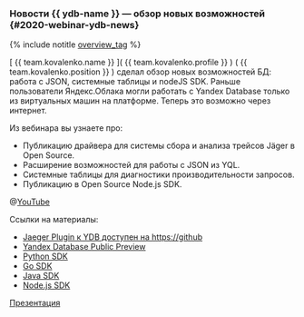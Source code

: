 ### Новости {{ ydb-name }} — обзор новых возможностей {#2020-webinar-ydb-news}

{% include notitle [overview_tag](../../tags.md#overview) %}

[ {{ team.kovalenko.name }} ]( {{ team.kovalenko.profile }} ) ( {{ team.kovalenko.position }} ) сделал обзор новых возможностей БД: работа с JSON, системные таблицы и nodeJS SDK. Раньше пользователи Яндекс.Облака могли работать с Yandex Database только из виртуальных машин на платформе. Теперь это возможно через интернет.

Из вебинара вы узнаете про:
* Публикацию драйвера для системы сбора и анализа трейсов Jäger в Open Source.
* Расширение возможностей для работы с JSON из YQL.
* Системные таблицы для диагностики производительности запросов.
* Публикацию в Open Source Node.js SDK.

@[YouTube](https://youtu.be/6LMH4Q4uGBU)

Ссылки на материалы:
* [Jaeger Plugin к YDB доступен на https://github](https://github.com/yandex-cloud/jaeger-ydb-store)
* [Yandex Database Public Preview](cloud.yandex.ru/services/ydb)
* [Python SDK](https://github.com/yandex-cloud/ydb-python-sdk)
* [Go SDK](https://github.com/yandex-cloud/ydb-go-sdk)
* [Java SDK](https://github.com/yandex-cloud/ydb-java-sdk)
* [Node.js SDK](https://github.com/yandex-cloud/ydb-nodejs-sdk)

[Презентация](https://presentations.ydb.tech/2020/ru/webinar_ydb/presentation.pdf)
